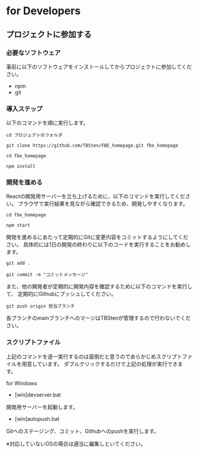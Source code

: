 # for Developers

## プロジェクトに参加する

### 必要なソフトウェア

事前に以下のソフトウェアをインストールしてからプロジェクトに参加してください。

- npm
- git

### 導入ステップ

以下のコマンドを順に実行します。


`cd プロジェクトのフォルダ `

`git clone https://github.com/TBSten/FBE_homepage.git fbe_homepage`

`cd fbe_homepage`

`npm install`

### 開発を進める

Reactの開発用サーバーを立ち上げるために、以下のコマンドを実行してください。
ブラウザで実行結果を見ながら確認できるため、開発しやすくなります。

`cd fbe_homepage`

`npm start`

開発を進めるにあたって定期的にGitに変更内容をコミットするようにしてください。
具体的には1日の開発の終わりに以下のコードを実行することをお勧めします。

`git add .`

`git commit -m "コミットメッセージ"`

また、他の開発者が定期的に開発内容を確認するために以下のコマンドを実行して、
定期的にGithubにプッシュしてください。

`git push origin 担当ブランチ`

各ブランチのmainブランチへのマージはTBStenが管理するので行わないでください。

### スクリプトファイル

上記のコマンドを逐一実行するのは面倒だと思うのであらかじめスクリプトファイルを用意しています。
ダブルクリックするだけで上記の処理が実行できます。

for Windows

- [win]devserver.bat

開発用サーバーを起動します。

- [win]autopush.bat

Gitへのステージング、コミット、Githubへのpushを実行します。

※対応していないOSの場合は適当に編集しといてください。


















